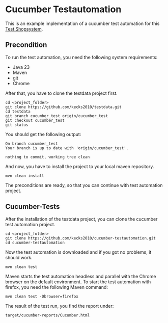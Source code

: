 # Cucumber Testautomation

This is an example implementation of a cucumber test automation for this [Test Shopsystem](https://www.askomdch.com).

## Precondition
To run the test automation, you need the following system requirements:

* Java 23
* Maven
* git
* Chrome

After that, you have to clone the testdata project first.

    cd <project_folder>
    git clone https://github.com/kecks2010/testdata.git
    cd testdata
    git branch cucumber_test origin/cucumber_test
    git checkout cucumber_test
    git status

You should get the following output:

    On branch cucumber_test
    Your branch is up to date with 'origin/cucumber_test'.

    nothing to commit, working tree clean
    
And now, you have to install the project to your local maven repository.

    mvn clean install

The preconditions are ready, so that you can continue with test automation project.

## Cucumber-Tests
After the installation of the testdata project, you can clone the cucumber test automation project.

    cd <project_folder>
    git clone https://github.com/kecks2010/cucumber-testautomation.git
    cd cucumber-testautomation

Now the test automation is downloaded and if you got no problems, it should work.

    mvn clean test

Maven starts the test automation headless and parallel with the Chrome browser on the default environment. To start the
test automation with firefox, you need the following Maven command:

    mvn clean test -Dbrowser=firefox

The result of the test run, you find the report under:

    target/cucumber-reports/Cucumber.html
